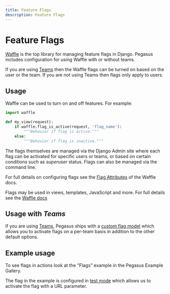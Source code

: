 ```yaml
---
title: Feature Flags
description: Feature Flags
---
```


# Feature Flags

[Waffle][waffle] is the top library for managing feature flags in Django. Pegasus includes configuration
for using Waffle with or without teams.

If you are using [Teams](/teams) then the Waffle flags can be turned on based on the user or the team.
If you are not using Teams then flags only apply to users.

[waffle]: https://waffle.readthedocs.io/en/stable/

## Usage

Waffle can be used to turn on and off features. For example:

```python
import waffle

def my_view(request):
    if waffle.flag_is_active(request, 'flag_name'):
        """Behavior if flag is active."""
    else:
        """Behavior if flag is inactive."""
```

The flags themselves are managed via the Django Admin site where each flag can be activated for specific
users or teams, or based on certain conditions such as *superuser* status. Flags can also be managed
via the command line.

For full details on configuring flags see the [Flag Attributes][flag-attribs] of the Waffle docs.

[flag-attribs]: https://waffle.readthedocs.io/en/stable/types/flag.html#flag-attributes

Flags may be used in views, templates, JavaScript and more. For full details see the [Waffle docs][waffle-usage]

[waffle-usage]: https://waffle.readthedocs.io/en/stable/usage/index.html

## Usage with *Teams*

If you are using [Teams](/teams), Pegasus ships with a [custom flag model][custom-model] which allows you
to activate flags on a per-team basis in addition to the other default options.

[custom-model]: https://waffle.readthedocs.io/en/stable/types/flag.html#custom-flag-models

## Example usage

To see flags in actions look at the "Flags" example in the Pegasus Example Gallery.

The flag in the example is configured in [test mode][test-mode] which allows us to activate the
flag with a URL parameter.

[test-mode]: https://waffle.readthedocs.io/en/stable/testing/user.html
